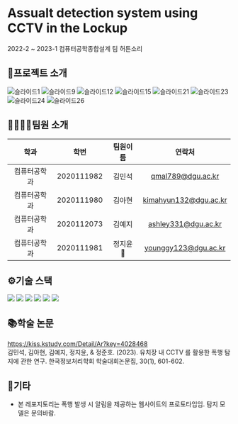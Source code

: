# Assualt detection system using CCTV in the Lockup
2022-2 ~ 2023-1 컴퓨터공학종합설계 팀 허튼소리

## 🎥프로젝트 소개
![슬라이드1](https://github.com/HTSRcapstone/AssaultAlertPlatform/assets/95969941/ab4a5330-a981-4fcd-a94f-5ae3146ab59e)
![슬라이드9](https://github.com/HTSRcapstone/AssaultAlertPlatform/assets/95969941/8033b0f1-1d98-4521-b17a-da3f8ee16d32)
![슬라이드12](https://github.com/HTSRcapstone/AssaultAlertPlatform/assets/95969941/1375c0af-f8d1-45cb-b0a9-d4acec5859e1)
![슬라이드15](https://github.com/HTSRcapstone/AssaultAlertPlatform/assets/95969941/e286349b-9bc9-4e14-a1a4-03b488012448)
![슬라이드21](https://github.com/HTSRcapstone/AssaultAlertPlatform/assets/95969941/ae8925f0-f44b-4a58-8041-34750deb8d03)
![슬라이드23](https://github.com/HTSRcapstone/AssaultAlertPlatform/assets/95969941/a032bd79-7987-45b1-a626-7bcc086a9b09)
![슬라이드24](https://github.com/HTSRcapstone/AssaultAlertPlatform/assets/95969941/f6bb5f9e-5d97-4438-ab33-0ee8a1dd64da)
![슬라이드26](https://github.com/HTSRcapstone/AssaultAlertPlatform/assets/95969941/ea03b3ac-b48c-4ed6-b46b-3ff842c318d5)


## 👨‍👩‍👧‍👧팀원 소개
| 학과       | 학번 | 팀원이름 | 연락처 |
| :-------: | :----------: | :-----: |  :-----: |
| 컴퓨터공학과 | 2020111982  | 김민석 | qmal789@dgu.ac.kr |
| 컴퓨터공학과 | 2020111980  | 김아현 | kimahyun132@dgu.ac.kr |
| 컴퓨터공학과 | 2020112073  | 김예지 | ashley331@dgu.ac.kr |
| 컴퓨터공학과 | 2020111981  |  정지윤 👑 | younggy123@dgu.ac.kr |

## ⚙기술 스택
<img src="https://img.shields.io/badge/Python-3776AB?style=for-the-badge&logo=python&logoColor=white"> <img src="https://img.shields.io/badge/HTML5-E34F26?style=for-the-badge&logo=HTML5&logoColor=white">
<img src="https://img.shields.io/badge/CSS3-1572B6?style=for-the-badge&logo=CSS3&logoColor=white">
<img src="https://img.shields.io/badge/JavaScript-F7DF1E?style=for-the-badge&logo=JavaScript&logoColor=white">
<img src="https://img.shields.io/badge/yolov7-00FFFF?style=for-the-badge&logo=yolo&logoColor=white">
<img src="https://img.shields.io/badge/OpenCV-5C3EE8?style=for-the-badge&logo=OpenCV&logoColor=white">

## 📚학술 논문
https://kiss.kstudy.com/Detail/Ar?key=4028468 <br/>
김민석, 김아현, 김예지, 정지윤, & 정준호. (2023). 유치장 내 CCTV 를 활용한 폭행 탐지에 관한 연구. 한국정보처리학회 학술대회논문집, 30(1), 601-602.
## 🎸기타
* 본 레포지토리는 폭행 발생 시 알림을 제공하는 웹사이트의 프로토타입임. 탐지 모델은 문의바람.
